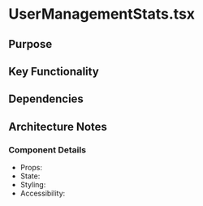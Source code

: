 # UserManagementStats.tsx

## Purpose

## Key Functionality

## Dependencies

## Architecture Notes

### Component Details
- Props: 
- State: 
- Styling: 
- Accessibility: 
